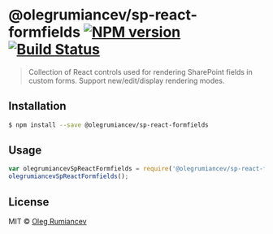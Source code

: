 # @olegrumiancev/sp-react-formfields [![NPM version](https://badge.fury.io/js/@olegrumiancev/sp-react-formfields.svg)](https://npmjs.org/package/@olegrumiancev/sp-react-formfields) [![Build Status](https://travis-ci.org/olegrumiancev/@olegrumiancev/sp-react-formfields.svg?branch=master)](https://travis-ci.org/olegrumiancev/@olegrumiancev/sp-react-formfields)

> Collection of React controls used for rendering SharePoint fields in custom forms. Support new/edit/display rendering modes.

## Installation

```sh
$ npm install --save @olegrumiancev/sp-react-formfields
```

## Usage

```js
var olegrumiancevSpReactFormfields = require('@olegrumiancev/sp-react-formfields');
olegrumiancevSpReactFormfields();
```

## License

MIT © [Oleg Rumiancev](https://github.com/olegrumiancev)
